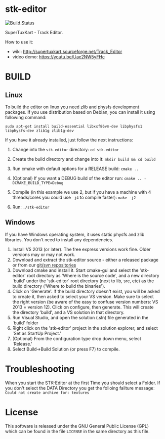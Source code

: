 # stk-editor
[![Build Status](https://travis-ci.org/supertuxkart/stk-editor.svg)](https://travis-ci.org/supertuxkart/stk-editor)

SuperTuxKart - Track Editor.

How to use it: 
- wiki: http://supertuxkart.sourceforge.net/Track_Editor
- video demo: https://youtu.be/Uae2NW5yFHc

# BUILD
## Linux

To build the editor on linux you need zlib and physfs development packages. If you use distribution based on Debian, you can install it using following command:
```
sudo apt-get install build-essential libxxf86vm-dev libphysfs1 libphysfs-dev zlib1g zlib1g-dev
```

If you have it already installed, just follow the next instructions:

1. Change into the `stk-editor` directory:
``` cd stk-editor ```

2. Create the build directory and change into it:
``` mkdir build && cd build ```

3. Run cmake with default options for a RELEASE build:
``` cmake .. ```

4. (Optional) If you want a DEBUG build of the editor run:
``` cmake .. -DCMAKE_BUILD_TYPE=Debug ```

5. Compile (in this example we use 2, but if you have a machine with 4 threads/cores you could use `-j4` to compile faster):
``` make -j2 ```

6. Run:
``` ./stk-editor ```

## Windows

If you have Windows operating system, it uses static physfs and zlib libraries. You don't need to install any dependencies.

1. Install VS 2013 (or later). The free express versions work fine. Older versions may or may not work.
2. Download and extract the stk-editor source - either a released package or from our [git/svn repositories](http://supertuxkart.sourceforge.net/Source_control)
4. Download cmake and install it. Start cmake-gui and select the 'stk-editor' root directory as 'Where is the source code', and a new directory 'build' under the 'stk-editor' root directory (next to lib, src, etc) as the build directory ('Where to build the binaries').
5. Click on 'Generate'. If the build directory doesn't exist, you will be asked to create it, then asked to select your VS version. Make sure to select the right version (be aware of the easy to confuse version numbers: VS 2013 = version 12). Click on configure, then generate. This will create the directory 'build', and a VS solution in that directory.
6. Run Visual Studio, and open the solution (.sln) file generated in the 'build' folder
7. Right click on the 'stk-editor' project in the solution explorer, and select 'Set as StartUp Project.'
8. (Optional) From the configuration type drop down menu, select 'Release.'
9. Select Build->Build Solution (or press F7) to compile.

# Troubleshooting
When you start the STK-Editor at the first Time you should select a Folder. 
If you don't select the DATA Directory you get the folloing failture message:
``` Could not create archive for: textures ```


# License
This software is released under the GNU General Public License (GPL) which
can be found in the file `LICENSE` in the same directory as this file.

